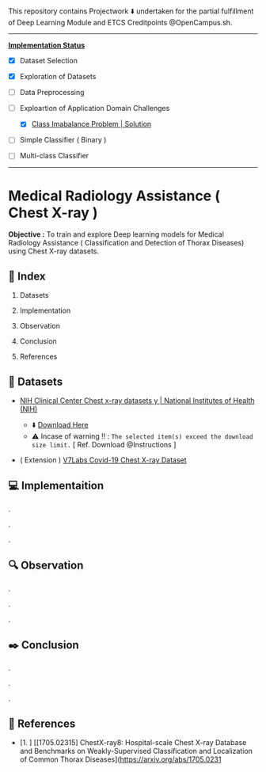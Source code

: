 This repository contains Projectwork :arrow_down: undertaken for the partial fulfillment of Deep Learning Module and ETCS Creditpoints @OpenCampus.sh.

---

**<u>Implementation Status</u>**

- [x] Dataset Selection

- [x] Exploration of Datasets

- [ ] Data Preprocessing

- [ ] Exploartion of Application Domain Challenges
  
  - [x] [Class Imabalance Problem | Solution](https://github.com/Mnpr/OC-DeepLearning/blob/main/Project/ClassImbalanceExploration.ipynb)

- [ ] Simple Classifier ( Binary )

- [ ] Multi-class Classifier

---

# Medical Radiology Assistance ( Chest X-ray )

**Objective :** To train and explore Deep learning models for Medical Radiology Assistance ( Classification and Detection of  Thorax Diseases) using Chest X-ray datasets.

## :beginner: Index

1. Datasets

2. Implementation

3. Observation

4. Conclusion

5. References

## :diamond_shape_with_a_dot_inside: Datasets

- [NIH Clinical Center Chest x-ray datasets y | National Institutes of Health (NIH)](https://www.nih.gov/news-events/news-releases/nih-clinical-center-provides-one-largest-publicly-available-chest-x-ray-datasets-scientific-community)
  
  - :arrow_down: [Download Here](https://nihcc.app.box.com/v/ChestXray-NIHCC)
  - ⚠️ Incase of warning !! : `The selected item(s) exceed the download size limit.` [ Ref. Download @Instructions ]

- ( Extension ) [V7Labs Covid-19 Chest X-ray Dataset](https://darwin.v7labs.com/v7-labs/covid-19-chest-x-ray-dataset/overview)

## :computer: Implementaition

.

.

.

## :mag: Observation

.

.

.

## :black_nib: Conclusion

.

.

.

## :bookmark_tabs: References

- [1. ] [[1705.02315] ChestX-ray8: Hospital-scale Chest X-ray Database and Benchmarks on Weakly-Supervised Classification and Localization of Common Thorax Diseases](https://arxiv.org/abs/1705.0231
